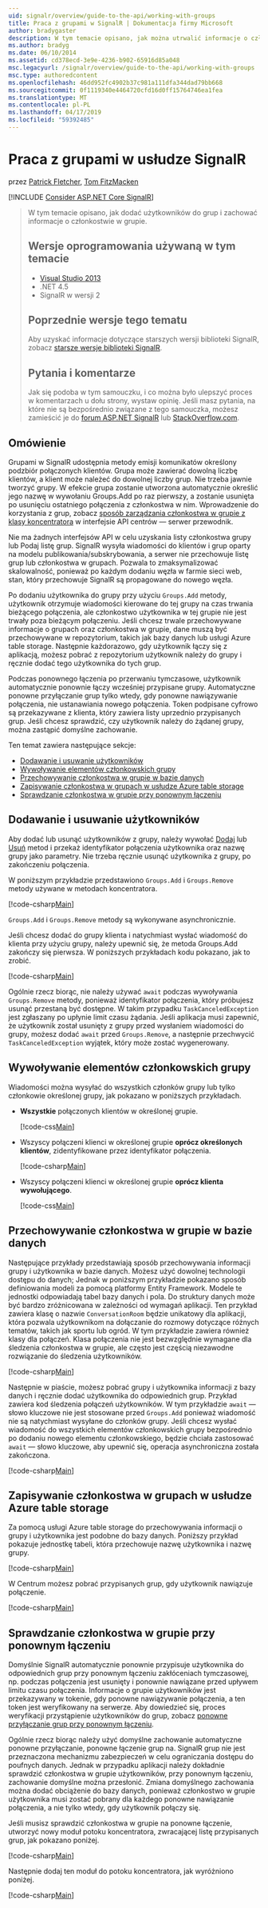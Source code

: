 ```yaml
---
uid: signalr/overview/guide-to-the-api/working-with-groups
title: Praca z grupami w SignalR | Dokumentacja firmy Microsoft
author: bradygaster
description: W tym temacie opisano, jak można utrwalić informacje o członkostwie w grupie przy użyciu interfejsu API Centrum.
ms.author: bradyg
ms.date: 06/10/2014
ms.assetid: cd378ecd-3e9e-4236-b902-65916d85a048
msc.legacyurl: /signalr/overview/guide-to-the-api/working-with-groups
msc.type: authoredcontent
ms.openlocfilehash: 46dd952fc4902b37c981a111dfa344dad79bb668
ms.sourcegitcommit: 0f1119340e4464720cfd16d0ff15764746ea1fea
ms.translationtype: MT
ms.contentlocale: pl-PL
ms.lasthandoff: 04/17/2019
ms.locfileid: "59392485"
---
```

# <a name="working-with-groups-in-signalr"></a>Praca z grupami w usłudze SignalR

przez [Patrick Fletcher](https://github.com/pfletcher), [Tom FitzMacken](https://github.com/tfitzmac)

[!INCLUDE [Consider ASP.NET Core SignalR](~/includes/signalr/signalr-version-disambiguation.md)]

> W tym temacie opisano, jak dodać użytkowników do grup i zachować informacje o członkostwie w grupie.
>
> ## <a name="software-versions-used-in-this-topic"></a>Wersje oprogramowania używaną w tym temacie
>
>
> - [Visual Studio 2013](https://my.visualstudio.com/Downloads?q=visual%20studio%202013)
> - .NET 4.5
> - SignalR w wersji 2
>
>
>
> ## <a name="previous-versions-of-this-topic"></a>Poprzednie wersje tego tematu
>
> Aby uzyskać informacje dotyczące starszych wersji biblioteki SignalR, zobacz [starsze wersje biblioteki SignalR](../older-versions/index.md).
>
> ## <a name="questions-and-comments"></a>Pytania i komentarze
>
> Jak się podoba w tym samouczku, i co można było ulepszyć proces w komentarzach u dołu strony, wystaw opinię. Jeśli masz pytania, na które nie są bezpośrednio związane z tego samouczka, możesz zamieścić je do [forum ASP.NET SignalR](https://forums.asp.net/1254.aspx/1?ASP+NET+SignalR) lub [StackOverflow.com](http://stackoverflow.com/).

## <a name="overview"></a>Omówienie

Grupami w SignalR udostępnia metody emisji komunikatów określony podzbiór połączonych klientów. Grupa może zawierać dowolną liczbę klientów, a klient może należeć do dowolnej liczby grup. Nie trzeba jawnie tworzyć grupy. W efekcie grupa zostanie utworzona automatycznie określić jego nazwę w wywołaniu Groups.Add po raz pierwszy, a zostanie usunięta po usunięciu ostatniego połączenia z członkostwa w nim. Wprowadzenie do korzystania z grup, zobacz [sposób zarządzania członkostwa w grupie z klasy koncentratora](hubs-api-guide-server.md#groupsfromhub) w interfejsie API centrów — serwer przewodnik.

Nie ma żadnych interfejsów API w celu uzyskania listy członkostwa grupy lub Podaj listę grup. SignalR wysyła wiadomości do klientów i grup oparty na modelu publikowania/subskrybowania, a serwer nie przechowuje listę grup lub członkostwa w grupach. Pozwala to zmaksymalizować skalowalność, ponieważ po każdym dodaniu węzła w farmie sieci web, stan, który przechowuje SignalR są propagowane do nowego węzła.

Po dodaniu użytkownika do grupy przy użyciu `Groups.Add` metody, użytkownik otrzymuje wiadomości kierowane do tej grupy na czas trwania bieżącego połączenia, ale członkostwo użytkownika w tej grupie nie jest trwały poza bieżącym połączeniu. Jeśli chcesz trwale przechowywane informacje o grupach oraz członkostwa w grupie, dane muszą być przechowywane w repozytorium, takich jak bazy danych lub usługi Azure table storage. Następnie każdorazowo, gdy użytkownik łączy się z aplikacją, możesz pobrać z repozytorium użytkownik należy do grupy i ręcznie dodać tego użytkownika do tych grup.

Podczas ponownego łączenia po przerwaniu tymczasowe, użytkownik automatycznie ponownie łączy wcześniej przypisane grupy. Automatyczne ponowne przyłączanie grup tylko wtedy, gdy ponowne nawiązywanie połączenia, nie ustanawiania nowego połączenia. Token podpisane cyfrowo są przekazywane z klienta, który zawiera listy uprzednio przypisanych grup. Jeśli chcesz sprawdzić, czy użytkownik należy do żądanej grupy, można zastąpić domyślne zachowanie.

Ten temat zawiera następujące sekcje:

- [Dodawanie i usuwanie użytkowników](#add)
- [Wywoływanie elementów członkowskich grupy](#call)
- [Przechowywanie członkostwa w grupie w bazie danych](#storedatabase)
- [Zapisywanie członkostwa w grupach w usłudze Azure table storage](#storeazuretable)
- [Sprawdzanie członkostwa w grupie przy ponownym łączeniu](#verify)

<a id="add"></a>

## <a name="adding-and-removing-users"></a>Dodawanie i usuwanie użytkowników

Aby dodać lub usunąć użytkowników z grupy, należy wywołać [Dodaj](https://msdn.microsoft.com/library/microsoft.aspnet.signalr.igroupmanager.add(v=vs.111).aspx) lub [Usuń](https://msdn.microsoft.com/library/microsoft.aspnet.signalr.igroupmanager.remove(v=vs.111).aspx) metod i przekaż identyfikator połączenia użytkownika oraz nazwę grupy jako parametry. Nie trzeba ręcznie usunąć użytkownika z grupy, po zakończeniu połączenia.

W poniższym przykładzie przedstawiono `Groups.Add` i `Groups.Remove` metody używane w metodach koncentratora.

[!code-csharp[Main](working-with-groups/samples/sample1.cs?highlight=5,10)]

`Groups.Add` i `Groups.Remove` metody są wykonywane asynchronicznie.

Jeśli chcesz dodać do grupy klienta i natychmiast wysłać wiadomość do klienta przy użyciu grupy, należy upewnić się, że metoda Groups.Add zakończy się pierwsza. W poniższych przykładach kodu pokazano, jak to zrobić.

[!code-csharp[Main](working-with-groups/samples/sample2.cs?highlight=1,3)]

Ogólnie rzecz biorąc, nie należy używać `await` podczas wywoływania `Groups.Remove` metody, ponieważ identyfikator połączenia, który próbujesz usunąć przestaną być dostępne. W takim przypadku `TaskCanceledException` jest zgłaszany po upłynie limit czasu żądania. Jeśli aplikacja musi zapewnić, że użytkownik został usunięty z grupy przed wysłaniem wiadomości do grupy, możesz dodać `await` przed `Groups.Remove`, a następnie przechwycić `TaskCanceledException` wyjątek, który może zostać wygenerowany.

<a id="call"></a>

## <a name="calling-members-of-a-group"></a>Wywoływanie elementów członkowskich grupy

Wiadomości można wysyłać do wszystkich członków grupy lub tylko członkowie określonej grupy, jak pokazano w poniższych przykładach.

- **Wszystkie** połączonych klientów w określonej grupie.

    [!code-css[Main](working-with-groups/samples/sample3.css)]
- Wszyscy połączeni klienci w określonej grupie **oprócz określonych klientów**, zidentyfikowane przez identyfikator połączenia.

    [!code-csharp[Main](working-with-groups/samples/sample4.cs)]
- Wszyscy połączeni klienci w określonej grupie **oprócz klienta wywołującego**.

    [!code-css[Main](working-with-groups/samples/sample5.css)]

<a id="storedatabase"></a>

## <a name="storing-group-membership-in-a-database"></a>Przechowywanie członkostwa w grupie w bazie danych

Następujące przykłady przedstawiają sposób przechowywania informacji grupy i użytkownika w bazie danych. Możesz użyć dowolnej technologii dostępu do danych; Jednak w poniższym przykładzie pokazano sposób definiowania modeli za pomocą platformy Entity Framework. Modele te jednostki odpowiadają tabel bazy danych i pola. Do struktury danych może być bardzo zróżnicowana w zależności od wymagań aplikacji. Ten przykład zawiera klasę o nazwie `ConversationRoom` będzie unikatowy dla aplikacji, która pozwala użytkownikom na dołączanie do rozmowy dotyczące różnych tematów, takich jak sportu lub ogród. W tym przykładzie zawiera również klasy dla połączeń. Klasa połączenia nie jest bezwzględnie wymagane dla śledzenia członkostwa w grupie, ale często jest częścią niezawodne rozwiązanie do śledzenia użytkowników.

[!code-csharp[Main](working-with-groups/samples/sample6.cs)]

Następnie w piaście, możesz pobrać grupy i użytkownika informacji z bazy danych i ręcznie dodać użytkownika do odpowiednich grup. Przykład zawiera kod śledzenia połączeń użytkowników. W tym przykładzie `await` — słowo kluczowe nie jest stosowane przed `Groups.Add` ponieważ wiadomość nie są natychmiast wysyłane do członków grupy. Jeśli chcesz wysłać wiadomość do wszystkich elementów członkowskich grupy bezpośrednio po dodaniu nowego elementu członkowskiego, będzie chciała zastosować `await` — słowo kluczowe, aby upewnić się, operacja asynchroniczna została zakończona.

[!code-csharp[Main](working-with-groups/samples/sample7.cs)]

<a id="storeazuretable"></a>

## <a name="storing-group-membership-in-azure-table-storage"></a>Zapisywanie członkostwa w grupach w usłudze Azure table storage

Za pomocą usługi Azure table storage do przechowywania informacji o grupy i użytkownika jest podobne do bazy danych. Poniższy przykład pokazuje jednostkę tabeli, która przechowuje nazwę użytkownika i nazwę grupy.

[!code-csharp[Main](working-with-groups/samples/sample8.cs)]

W Centrum możesz pobrać przypisanych grup, gdy użytkownik nawiązuje połączenie.

[!code-csharp[Main](working-with-groups/samples/sample9.cs)]

<a id="verify"></a>

## <a name="verifying-group-membership-when-reconnecting"></a>Sprawdzanie członkostwa w grupie przy ponownym łączeniu

Domyślnie SignalR automatycznie ponownie przypisuje użytkownika do odpowiednich grup przy ponownym łączeniu zakłóceniach tymczasowej, np. podczas połączenia jest usunięty i ponownie nawiązane przed upływem limitu czasu połączenia. Informacje o grupie użytkowników jest przekazywany w tokenie, gdy ponowne nawiązywanie połączenia, a ten token jest weryfikowany na serwerze. Aby dowiedzieć się, proces weryfikacji przystąpienie użytkowników do grup, zobacz [ponowne przyłączanie grup przy ponownym łączeniu](../security/introduction-to-security.md#rejoingroup).

Ogólnie rzecz biorąc należy użyć domyślne zachowanie automatyczne ponowne przyłączanie, ponowne łączenie grup na. SignalR grup nie jest przeznaczona mechanizmu zabezpieczeń w celu ograniczania dostępu do poufnych danych. Jednak w przypadku aplikacji należy dokładnie sprawdzić członkostwa w grupie użytkowników, przy ponownym łączeniu, zachowanie domyślne można przesłonić. Zmiana domyślnego zachowania można dodać obciążenie do bazy danych, ponieważ członkostwo w grupie użytkownika musi zostać pobrany dla każdego ponowne nawiązanie połączenia, a nie tylko wtedy, gdy użytkownik połączy się.

Jeśli musisz sprawdzić członkostwa w grupie na ponowne łączenie, utworzyć nowy moduł potoku koncentratora, zwracającej listę przypisanych grup, jak pokazano poniżej.

[!code-csharp[Main](working-with-groups/samples/sample10.cs)]

Następnie dodaj ten moduł do potoku koncentratora, jak wyróżniono poniżej.

[!code-csharp[Main](working-with-groups/samples/sample11.cs?highlight=4)]
